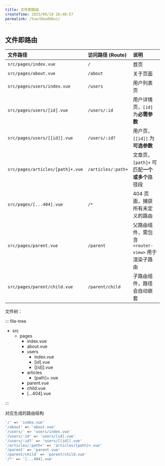 ```yaml
---
title: 文件即路由
createTime: 2025/09/19 16:48:57
permalink: /Vue/bbud60uc/
---
```


## 文件即路由

| 文件路径                         | 访问路径 (Route)   | 说明                                              |
| :------------------------------- | :----------------- | :------------------------------------------------ |
| `src/pages/index.vue`            | `/`                | 首页                                              |
| `src/pages/about.vue`            | `/about`           | 关于页面                                          |
| `src/pages/users/index.vue`      | `/users`           | 用户列表页                                        |
| `src/pages/users/[id].vue`       | `/users/:id`       | 用户详情页，`[id]` 为**必需参数**                 |
| `src/pages/users/[[id]].vue`     | `/users/:id?`      | 用户页，`[[id]]` 为**可选参数**                   |
| `src/pages/articles/[path]+.vue` | `/articles/:path+` | 文章页，`[path]+` 可匹配**一个或多个**路径段      |
| `src/pages/[...404].vue`         | `/*`               | 404 页面，捕获所有未定义的路由                    |
| `src/pages/parent.vue`           | `/parent`          | 父路由组件，需包含 `<router-view>` 用于渲染子路由 |
| `src/pages/parent/child.vue`     | `/parent/child`    | 子路由组件，路径会自动嵌套                        |

文件树：

::: file-tree

- src
  - pages
    - index.vue
    - about.vue
    - users
      - index.vue
      - \[id\].vue
      - \[\[id\]\].vue
    - articles
      - \[path\]+.vue
    - parent.vue
    - child.vue
    - \[...404\].vue

:::


对应生成的路由结构

```bash
'/' => 'index.vue'
'/about' => 'about.vue'
'/users/' => 'users/index.vue'
'/users/:id' => 'users/[id].vue'
'/users/:id?' => 'users/[[id]].vue'
'/articles/:path+' => 'articles/[path]+.vue' 
'/parent' => 'parent.vue'
'/parent/child' => 'parent/child.vue'
'/*' => '[...404].vue'
```
